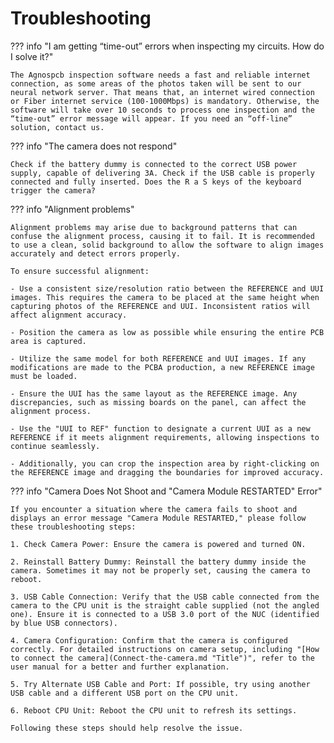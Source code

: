 # Troubleshooting


??? info "I am getting “time-out” errors when inspecting my circuits. How do I solve it?"

    The Agnospcb inspection software needs a fast and reliable internet connection, as some areas of the photos taken will be sent to our neural network server. That means that, an internet wired connection or Fiber internet service (100-1000Mbps) is mandatory. Otherwise, the software will take over 10 seconds to process one inspection and the “time-out” error message will appear. If you need an “off-line” solution, contact us.

??? info "The camera does not respond"

    Check if the battery dummy is connected to the correct USB power supply, capable of delivering 3A. Check if the USB cable is properly connected and fully inserted. Does the R a S keys of the keyboard trigger the camera?

??? info "Alignment problems"

    Alignment problems may arise due to background patterns that can confuse the alignment process, causing it to fail. It is recommended to use a clean, solid background to allow the software to align images accurately and detect errors properly.

    To ensure successful alignment:
    
    - Use a consistent size/resolution ratio between the REFERENCE and UUI images. This requires the camera to be placed at the same height when capturing photos of the REFERENCE and UUI. Inconsistent ratios will affect alignment accuracy.
    
    - Position the camera as low as possible while ensuring the entire PCB area is captured.
    
    - Utilize the same model for both REFERENCE and UUI images. If any modifications are made to the PCBA production, a new REFERENCE image must be loaded.
    
    - Ensure the UUI has the same layout as the REFERENCE image. Any discrepancies, such as missing boards on the panel, can affect the alignment process.
    
    - Use the "UUI to REF" function to designate a current UUI as a new REFERENCE if it meets alignment requirements, allowing inspections to continue seamlessly.
    
    - Additionally, you can crop the inspection area by right-clicking on the REFERENCE image and dragging the boundaries for improved accuracy.
    
??? info "Camera Does Not Shoot and "Camera Module RESTARTED" Error"

    If you encounter a situation where the camera fails to shoot and displays an error message "Camera Module RESTARTED," please follow these troubleshooting steps:
    
    1. Check Camera Power: Ensure the camera is powered and turned ON.
    
    2. Reinstall Battery Dummy: Reinstall the battery dummy inside the camera. Sometimes it may not be properly set, causing the camera to reboot.
    
    3. USB Cable Connection: Verify that the USB cable connected from the camera to the CPU unit is the straight cable supplied (not the angled one). Ensure it is connected to a USB 3.0 port of the NUC (identified by blue USB connectors).
    
    4. Camera Configuration: Confirm that the camera is configured correctly. For detailed instructions on camera setup, including "[How to connect the camera](Connect-the-camera.md "Title")", refer to the user manual for a better and further explanation.
    
    5. Try Alternate USB Cable and Port: If possible, try using another USB cable and a different USB port on the CPU unit.
    
    6. Reboot CPU Unit: Reboot the CPU unit to refresh its settings.
    
    Following these steps should help resolve the issue.